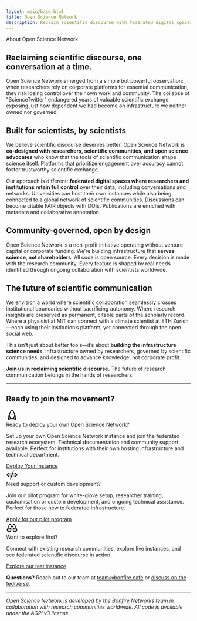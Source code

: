 ```yaml
---
layout: main/base.html
title: Open Science Network
description: Reclaim scientific discourse with federated digital spaces where researchers shape their own conversations, data, and collaborations, participating in the open social web on their terms.
---
```


<section id="hero-section" class="py-[160px] text-center relative"   >
    <div class="text-5xl font-serif font-semibold text-primary-content">About Open Science Network</div>
</section>

<div class="prose prose-lg mx-auto my-16 max-w-3xl">


## Reclaiming scientific discourse, one conversation at a time.

Open Science Network emerged from a simple but powerful observation: when researchers rely on corporate platforms for essential communication, they risk losing control over their own work and community. The collapse of "ScienceTwitter" endangered years of valuable scientific exchange, exposing just how dependent we had become on infrastructure we neither owned nor governed.

## Built for scientists, by scientists

We believe scientific discourse deserves better. Open Science Network is **co-designed with researchers, scientific communities, and open science advocates** who know that the tools of scientific communication shape science itself. Platforms that prioritize engagement over accuracy cannot foster trustworthy scientific exchange.

Our approach is different: **federated digital spaces where researchers and institutions retain full control** over their data, including conversations and networks. Universities can host their own instances while also being connected to a global network of scientific communities. Discussions can become citable FAIR objects with DOIs. Publications are enriched with metadata and collaborative annotation.

## Community-governed, open by design

Open Science Network is a non-profit initiative operating without venture capital or corporate funding. We’re building infrastructure that **serves science, not shareholders**. All code is open source. Every decision is made with the research community. Every feature is shaped by real needs identified through ongoing collaboration with scientists worldwide.


## The future of scientific communication

We envision a world where scientific collaboration seamlessly crosses institutional boundaries without sacrificing autonomy. Where research insights are preserved as permanent, citable parts of the scholarly record. Where a physicist at MIT can connect with a climate scientist at ETH Zurich—each using their institution’s platform, yet connected through the open social web.

This isn’t just about better tools—it’s about **building the infrastructure science needs**. Infrastructure owned by researchers, governed by scientific communities, and designed to advance knowledge, not corporate profit.

**Join us in reclaiming scientific discourse.** The future of research communication belongs in the hands of researchers.

---

## Ready to join the movement?

<div class="p-4 rounded-box border border-base-content/20">
    <div class="p-0 m-0 text-base-content font-bold text-2xl flex items-center gap-3">
        <svg class="w-8 h-8 fill-primary" xmlns="http://www.w3.org/2000/svg" width="32" height="32" fill="#000000" viewBox="0 0 256 256"><path d="M94.81,192,65.36,214.24a8,8,0,0,1-12.81-4.51L40.19,154.1a8,8,0,0,1,1.66-6.86l30.31-36.33C71,134.25,76.7,161.43,94.81,192Zm119.34-44.76-30.31-36.33c1.21,23.34-4.54,50.52-22.65,81.09l29.45,22.24a8,8,0,0,0,12.81-4.51l12.36-55.63A8,8,0,0,0,214.15,147.24Z" opacity="0.2"></path><path d="M152,224a8,8,0,0,1-8,8H112a8,8,0,0,1,0-16h32A8,8,0,0,1,152,224ZM128,112a12,12,0,1,0-12-12A12,12,0,0,0,128,112Zm95.62,43.83-12.36,55.63a16,16,0,0,1-25.51,9.11L158.51,200h-61L70.25,220.57a16,16,0,0,1-25.51-9.11L32.38,155.83a16.09,16.09,0,0,1,3.32-13.71l28.56-34.26a123.07,123.07,0,0,1,8.57-36.67c12.9-32.34,36-52.63,45.37-59.85a16,16,0,0,1,19.6,0c9.34,7.22,32.47,27.51,45.37,59.85a123.07,123.07,0,0,1,8.57,36.67l28.56,34.26A16.09,16.09,0,0,1,223.62,155.83ZM99.43,184h57.14c21.12-37.54,25.07-73.48,11.74-106.88C156.55,47.64,134.49,29,128,24c-6.51,5-28.57,23.64-40.33,53.12C74.36,110.52,78.31,146.46,99.43,184Zm-15,5.85Q68.28,160.5,64.83,132.16L48,152.36,60.36,208l.18-.13ZM208,152.36l-16.83-20.2q-3.42,28.28-19.56,57.69l23.85,18,.18.13Z"></path></svg>
        <div class="font-serif font-semibold">Ready to deploy your own Open Science Network?</div>
    </div>
    <p class="mt-3">Set up your own Open Science Network instance and join the federated research ecosystem. Technical documentation and community support available. Perfect for institutions with their own hosting infrastructure and technical department.</p>
    <a href="/setup" class="btn pb-0 mb-0 btn-primary">Deploy Your Instance</a>
</div>

<div class="p-4 mt-3 rounded-box border border-base-content/20">
    <div class="p-0 m-0 text-base-content font-bold text-2xl flex items-center gap-3">
        <svg class="w-8 h-8 fill-primary" xmlns="http://www.w3.org/2000/svg" width="32" height="32" fill="#000000" viewBox="0 0 256 256"><path d="M240,128l-48,40H64L16,128,64,88H192Z" opacity="0.2"></path><path d="M69.12,94.15,28.5,128l40.62,33.85a8,8,0,1,1-10.24,12.29l-48-40a8,8,0,0,1,0-12.29l48-40a8,8,0,0,1,10.24,12.3Zm176,27.7-48-40a8,8,0,1,0-10.24,12.3L227.5,128l-40.62,33.85a8,8,0,1,0,10.24,12.29l48-40a8,8,0,0,0,0-12.29ZM162.73,32.48a8,8,0,0,0-10.25,4.79l-64,176a8,8,0,0,0,4.79,10.26A8.14,8.14,0,0,0,96,224a8,8,0,0,0,7.52-5.27l64-176A8,8,0,0,0,162.73,32.48Z"></path></svg>
        <div class="font-serif font-semibold">Need support or custom development?</div>
    </div>
    <p class="mt-3">
    Join our pilot program for white-glove setup, researcher training, customisation or custom development, and ongoing technical assistance. Perfect for those new to federated infrastructure.</p>
    <a href="/pilots" class="btn pb-0 mb-0 btn-primary">Apply for our pilot program</a>
</div>

<div class="p-4 mt-3 rounded-box border border-base-content/20">
    <div class="p-0 m-0 text-base-content font-bold text-2xl flex items-center gap-3">
        <svg class="w-8 h-8 fill-primary" xmlns="http://www.w3.org/2000/svg" width="32" height="32" fill="#000000" viewBox="0 0 256 256"><path d="M104,168a40,40,0,1,1-40-40A40,40,0,0,1,104,168Zm88-40a40,40,0,1,0,40,40A40,40,0,0,0,192,128Z" opacity="0.2"></path><path d="M237.2,151.87v0a47.1,47.1,0,0,0-2.35-5.45L193.26,51.8a7.82,7.82,0,0,0-1.66-2.44,32,32,0,0,0-45.26,0A8,8,0,0,0,144,55V80H112V55a8,8,0,0,0-2.34-5.66,32,32,0,0,0-45.26,0,7.82,7.82,0,0,0-1.66,2.44L21.15,146.4a47.1,47.1,0,0,0-2.35,5.45v0A48,48,0,1,0,112,168V96h32v72a48,48,0,1,0,93.2-16.13ZM76.71,59.75a16,16,0,0,1,19.29-1v73.51a47.9,47.9,0,0,0-46.79-9.92ZM64,200a32,32,0,1,1,32-32A32,32,0,0,1,64,200ZM160,58.74a16,16,0,0,1,19.29,1l27.5,62.58A47.9,47.9,0,0,0,160,132.25ZM192,200a32,32,0,1,1,32-32A32,32,0,0,1,192,200Z"></path></svg>
        <div class="font-serif font-semibold">Want to explore first?</div>
    </div>
<p>
Connect with existing research communities, explore live instances, and see federated scientific discourse in action.
</p>
    <a href="/sandbox" class="btn pb-0 mb-0 btn-primary">Explore our test instance</a>
</div>



**Questions?** Reach out to our team at [team@bonfire.cafe](mailto:team@bonfire.cafe) or [discuss on the fediverse](@bonfire@indieweb.social).

---

*Open Science Network is developed by the [Bonfire Networks](https://bonfirenetworks.org) team in collaboration with research communities worldwide. All code is available under the AGPLv3 license.*

</div>
